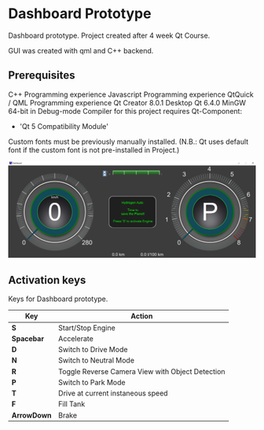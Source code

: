 # Dashboard Prototype

Dashboard prototype.
Project created after 4 week Qt Course.

GUI was created with qml and C++ backend.

## Prerequisites
C++ Programming experience
Javascript Programming experience
QtQuick / QML Programming experience
Qt Creator 8.0.1
Desktop Qt 6.4.0 MinGW 64-bit in Debug-mode
Compiler for this project requires Qt-Component:
- 'Qt 5 Compatibility Module'

Custom fonts must be previously manually installed.
(N.B.: Qt uses default font if the custom font
is not pre-installed in Project.)

![DC1](img/Dashboard.PNG)

## Activation keys

Keys for Dashboard prototype.

|Key|Action|
|---|---|
|**S**|Start/Stop Engine|
|**Spacebar**|Accelerate|
|**D**|Switch to Drive Mode|
|**N**|Switch to Neutral Mode|
|**R**|Toggle Reverse Camera View with Object Detection|
|**P**|Switch to Park Mode|
|**T**|Drive at current instaneous speed|
|**F**|Fill Tank|
|**ArrowDown**| Brake|


